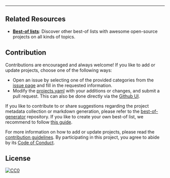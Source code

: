 
---

## Related Resources

- [**Best-of lists**](https://best-of.org): Discover other best-of lists with awesome open-source projects on all kinds of topics.

## Contribution

Contributions are encouraged and always welcome! If you like to add or update projects, choose one of the following ways:

- Open an issue by selecting one of the provided categories from the [issue page](https://github.com/AucaCoyan/best-of-flutter/issues/new/choose) and fill in the requested information.
- Modify the [projects.yaml](https://github.com/AucaCoyan/best-of-flutter/blob/main/projects.yaml) with your additions or changes, and submit a pull request. This can also be done directly via the [Github UI](https://github.com/AucaCoyan/best-of-flutter/edit/main/projects.yaml).

If you like to contribute to or share suggestions regarding the project metadata collection or markdown generation, please refer to the [best-of-generator](https://github.com/best-of-lists/best-of-generator) repository. If you like to create your own best-of list, we recommend to follow [this guide](https://github.com/best-of-lists/best-of/blob/main/create-best-of-list.md).

For more information on how to add or update projects, please read the [contribution guidelines](https://github.com/AucaCoyan/best-of-flutter/blob/main/CONTRIBUTING.md). By participating in this project, you agree to abide by its [Code of Conduct](https://github.com/AucaCoyan/best-of-flutter/blob/main/.github/CODE_OF_CONDUCT.md).

## License

[![CC0](https://mirrors.creativecommons.org/presskit/buttons/88x31/svg/by-sa.svg)](https://creativecommons.org/licenses/by-sa/4.0/)
